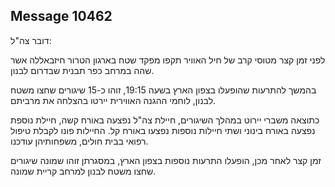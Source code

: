 ## Message 10462

דובר צה"ל:

לפני זמן קצר מטוסי קרב של חיל האוויר תקפו מפקד שטח בארגון הטרור חיזבאללה אשר שהה במרחב כפר תבנית שבדרום לבנון.

בהמשך להתרעות שהופעלו בצפון הארץ בשעה 19:15, זוהו כ-15 שיגורים שחצו משטח לבנון, לוחמי ההגנה האווירית יירטו בהצלחה את מרביתם.

כתוצאה משברי יירוט במהלך השיגורים, חיילת צה"ל נפצעה באורח קשה, חיילת נוספת נפצעה באורח בינוני ושתי חיילות נוספות נפצעו באורח קל.
החיילות פונו לקבלת טיפול רפואי בבית חולים, משפחותיהן עודכנו.

זמן קצר לאחר מכן, הופעלו התרעות נוספות בצפון הארץ, במסגרתן זוהו שמונה שיגורים שחצו משטח לבנון למרחב קריית שמונה.


